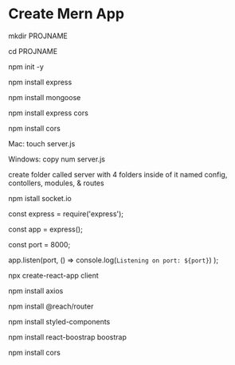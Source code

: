 # Create Mern App

mkdir PROJNAME

cd PROJNAME

npm init -y

npm install express

npm install mongoose 

npm install express cors 

npm install cors

Mac: touch server.js

Windows: copy num server.js

create folder called server with 4 folders inside of it named config, contollers, modules, & routes

<!-- add Sockets if you want to use HANDSHAKE calls  -->

npm istall socket.io

<!-- type this in server.js -->

const express = require('express');

const app = express();

const port = 8000;
    
app.listen(port, () => console.log(`Listening on port: ${port}`) );

npx create-react-app client

<!-- for client Side -->

npm install axios

npm install @reach/router

npm install styled-components

npm install react-boostrap boostrap

npm install cors
